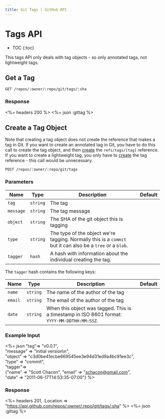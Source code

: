 ```yaml
---
title: Git Tags | GitHub API
---
```


# Tags API

* TOC
{:toc}

This tags API only deals with tag objects - so only annotated tags, not
lightweight tags.

## Get a Tag

    GET /repos/:owner/:repo/git/tags/:sha

### Response

<%= headers 200 %>
<%= json :gittag %>

## Create a Tag Object

Note that creating a tag object does not create the reference that
makes a tag in Git.  If you want to create an annotated tag in Git,
you have to do this call to create the tag object, and then
[create](/v3/git/refs/#create-a-reference) the `refs/tags/[tag]` reference.
If you want to create a lightweight tag, you only have to
[create](/v3/git/refs/#create-a-reference) the tag reference - this call
would be unnecessary.

    POST /repos/:owner/:repo/git/tags

### Parameters

Name | Type | Description | Default
----|------|--------------|---------
`tag`|`string`| The tag|
`message`|`string`| The tag message|
`object`|`string`| The SHA of the git object this is tagging|
`type`|`string`| The type of the object we're tagging. Normally this is a `commit` but it can also be a `tree` or a `blob`.|
`tagger`|`hash`| A hash with information about the individual creating the tag.|

The `tagger` hash contains the following keys:

Name | Type | Description | Default
----|------|--------------|---------
`name`|`string`| The name of the author of the tag|
`email`|`string`| The email of the author of the tag|
`date`|`string`| When this object was tagged. This is a timestamp in ISO 8601 format: `YYYY-MM-DDTHH:MM:SSZ`.|


### Example Input

<%= json "tag"=> "v0.0.1", \
    "message" => "initial version\n", \
    "object" => "c3d0be41ecbe669545ee3e94d31ed9a4bc91ee3c", \
    "type" => "commit", \
    "tagger"=> \
    {"name" => "Scott Chacon", "email" => "schacon@gmail.com", \
    "date" => "2011-06-17T14:53:35-07:00"} %>

### Response

<%= headers 201,
      :Location => "https://api.github.com/repos/:owner/:repo/git/tags/:sha" %>
<%= json :gittag %>

